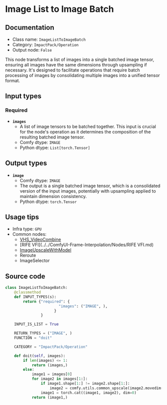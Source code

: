 # Image List to Image Batch
## Documentation
- Class name: `ImageListToImageBatch`
- Category: `ImpactPack/Operation`
- Output node: `False`

This node transforms a list of images into a single batched image tensor, ensuring all images have the same dimensions through upsampling if necessary. It's designed to facilitate operations that require batch processing of images by consolidating multiple images into a unified tensor format.
## Input types
### Required
- **`images`**
    - A list of image tensors to be batched together. This input is crucial for the node's operation as it determines the composition of the resulting batched image tensor.
    - Comfy dtype: `IMAGE`
    - Python dtype: `List[torch.Tensor]`
## Output types
- **`image`**
    - Comfy dtype: `IMAGE`
    - The output is a single batched image tensor, which is a consolidated version of the input images, potentially with upsampling applied to maintain dimension consistency.
    - Python dtype: `torch.Tensor`
## Usage tips
- Infra type: `GPU`
- Common nodes:
    - [VHS_VideoCombine](../../ComfyUI-VideoHelperSuite/Nodes/VHS_VideoCombine.md)
    - [RIFE VFI](../../ComfyUI-Frame-Interpolation/Nodes/RIFE VFI.md)
    - [ImageUpscaleWithModel](../../Comfy/Nodes/ImageUpscaleWithModel.md)
    - Reroute
    - ImageSelector



## Source code
```python
class ImageListToImageBatch:
    @classmethod
    def INPUT_TYPES(s):
        return {"required": {
                        "images": ("IMAGE", ),
                      }
                }

    INPUT_IS_LIST = True

    RETURN_TYPES = ("IMAGE", )
    FUNCTION = "doit"

    CATEGORY = "ImpactPack/Operation"

    def doit(self, images):
        if len(images) <= 1:
            return (images,)
        else:
            image1 = images[0]
            for image2 in images[1:]:
                if image1.shape[1:] != image2.shape[1:]:
                    image2 = comfy.utils.common_upscale(image2.movedim(-1, 1), image1.shape[2], image1.shape[1], "lanczos", "center").movedim(1, -1)
                image1 = torch.cat((image1, image2), dim=0)
            return (image1,)

```
